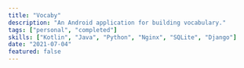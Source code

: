 ```yaml
---
title: "Vocaby"
description: "An Android application for building vocabulary."
tags: ["personal", "completed"]
skills: ["Kotlin", "Java", "Python", "Nginx", "SQLite", "Django"]
date: "2021-07-04"
featured: false
---
```


